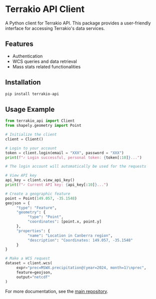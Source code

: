 # Terrakio API Client

A Python client for Terrakio API. This package provides a user-friendly interface for accessing Terrakio's data services.

## Features

- Authentication
- WCS queries and data retrieval
- Mass stats related functionalities

## Installation

```bash
pip install terrakio-api
```

## Usage Example

```python
from terrakio_api import Client
from shapely.geometry import Point

# Initialize the client
client = Client()

# Login to your account
token = client.login(email = "XXX", password = "XXX")
print(f"✓ Login successful, personal token: {token[:10]}...")

# The login account will automatically be used for the requests

# View API key
api_key = client.view_api_key()
print(f"✓ Current API key: {api_key[:10]}...")

# Create a geographic feature
point = Point(149.057, -35.1548)
geojson = {
     "type": "Feature",
     "geometry": {
          "type": "Point",
          "coordinates": [point.x, point.y]
     },
     "properties": {
          "name": "Location in Canberra region",
          "description": "Coordinates: 149.057, -35.1548"
     }
}

# Make a WCS request
dataset = client.wcs(
     expr="prec=MSWX.precipitation@(year=2024, month=1)\nprec",
     feature=geojson,
     output="netcdf"
)
```

For more documentation, see the [main repository](https://github.com/HaizeaAnalytics/terrakio-python-api). 